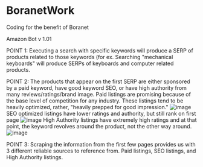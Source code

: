 # BoranetWork
Coding for the benefit of Boranet 

Amazon Bot v 1.01

POINT 1: Executing a search with specific keywords will produce a SERP of products related to those keywords (for ex. Searching "mechanical keyboards" will produce SERPs of keyboards and computer related products.

POINT 2: The products that appear on the first SERP are either sponsored by a paid keyword, have good keyword SEO, or have high authority from many reviews/ratings/brand image.
Paid listings are promising because of the base level of competition for any industry. These listings tend to be heavily optimized, rather, "heavily prepped for good impression."
![image](https://user-images.githubusercontent.com/82443544/114599804-9590fd00-9c61-11eb-8dcf-4eb6baf7546e.png)
SEO optimized listings have lower ratings and authority, but still rank on first page
![image](https://user-images.githubusercontent.com/82443544/114601923-0b966380-9c64-11eb-8347-0146f0cd81be.png)
High Authority listings have extremely high ratings and at that point, the keyword revolves around the product, not the other way around.
![image](https://user-images.githubusercontent.com/82443544/114602381-89f30580-9c64-11eb-958e-ca202f2ff66c.png)

POINT 3: Scraping the information from the first few pages provides us with 3 different reliable sources to reference from. Paid listings, SEO listings, and High Authority listings.




